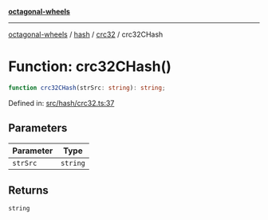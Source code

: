 [**octagonal-wheels**](../../../../../../README.md)

***

[octagonal-wheels](../../../../../../globals.md) / [hash](../../../README.md) / [crc32](../README.md) / crc32CHash

# Function: crc32CHash()

```ts
function crc32CHash(strSrc: string): string;
```

Defined in: [src/hash/crc32.ts:37](https://github.com/vrtmrz/octagonal-wheels/blob/main/src/hash/crc32.ts#L37)

## Parameters

| Parameter | Type |
| ------ | ------ |
| `strSrc` | `string` |

## Returns

`string`
